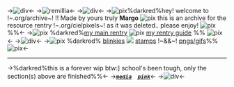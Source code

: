 ->![div](https://files.catbox.moe/xhd313.png)<-
->![remillia](https://files.catbox.moe/noxp10.gif)<-
->![div](https://files.catbox.moe/6fytnw.png)<-
->![pix](https://files.catbox.moe/8tpok6.png)%darkred%hey! welcome to !~.org/archive~! !! Made by yours truly **Margo** ![pix](https://files.catbox.moe/2y6ov1.gif) this is an archive for the resource rentry !~.org/cielpixels~! as it was deleted.. please enjoy! ![pix](https://files.catbox.moe/iomv74.png) %%<-
->![pix](https://files.catbox.moe/ck66ff.png)  %darkred%[my main rentry](/fanbrusher) ![pix](https://files.catbox.moe/efv8qo.png) [my rentry guide](/help) %% ![pix](https://files.catbox.moe/tn5nnu.png)<-
->![div](https://i.postimg.cc/J0zKcVDC/y1afl9.gif)<-
->![pix](https://i.postimg.cc/HsRDx3Rk/8az13r.png) %darkred% [blinkies](/blinkies) ![](https://i.postimg.cc/bvf70rzX/weaaok.gif) [stamps](/stamps) !~&&~! [pngs/gifs](/favicon)%% ![pix](https://i.postimg.cc/vZnR6fwL/71pd2c.png)<-
***
->%darkred%this is a forever wip btw:] school's been tough, only the section(s) above are finished%%<-
->[***`media`***](/mediapixarchive)　[***`pink`***](/pinkpixarchive)<-
->![div](https://files.catbox.moe/268vhy.png)<-